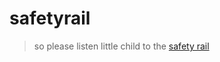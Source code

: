 # safetyrail

> so please listen little child
> to the [safety rail](https://www.albinoblacksheep.com/flash/llama)
